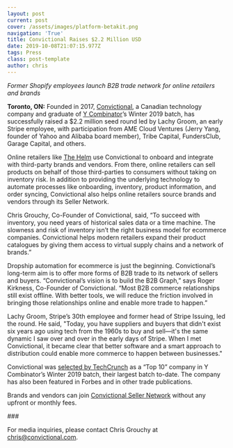 ```yaml
---
layout: post
current: post
cover: /assets/images/platform-betakit.png
navigation: 'True'
title: Convictional Raises $2.2 Million USD
date: 2019-10-08T21:07:15.977Z
tags: Press
class: post-template
author: chris
---
```

_Former Shopify employees launch B2B trade network for online retailers and brands_

**Toronto, ON:** Founded in 2017, [Convictional](https://www.convictional.com/), a Canadian technology company and graduate of [Y Combinator](https://www.ycombinator.com/)’s Winter 2019 batch, has successfully raised a $2.2 million seed round led by Lachy Groom, an early Stripe employee, with participation from AME Cloud Ventures (Jerry Yang, founder of Yahoo and Alibaba board member), Tribe Capital, FundersClub, Garage Capital, and others. 

Online retailers like [The Helm](https://shop.thehelm.co/) use Convictional to onboard and integrate with third-party brands and vendors. From there, online retailers can sell products on behalf of those third-parties to consumers without taking on inventory risk. In addition to providing the underlying technology to automate processes like onboarding, inventory, product information, and order syncing, Convictional also helps online retailers source brands and vendors through its Seller Network. 

Chris Grouchy, Co-Founder of Convictional, said, “To succeed with inventory, you need years of historical sales data or a time machine. The slowness and risk of inventory isn’t the right business model for ecommerce companies. Convictional helps modern retailers expand their product catalogues by giving them access to virtual supply chains and a network of brands.”

Dropship automation for ecommerce is just the beginning. Convictional’s long-term aim is to offer more forms of B2B trade to its network of sellers and buyers. “Convictional’s vision is to build the B2B Graph,” says Roger Kirkness, Co-Founder of Convictional. “Most B2B commerce relationships still exist offline. With better tools, we will reduce the friction involved in bringing those relationships online and enable more trade to happen.”

Lachy Groom, Stripe’s 30th employee and former head of Stripe Issuing, led the round. He said, "Today, you have suppliers and buyers that didn't exist six years ago using tech from the 1960s to buy and sell—it's the same dynamic I saw over and over in the early days of Stripe. When I met Convictional, it became clear that better software and a smart approach to distribution could enable more commerce to happen between businesses."

Convictional was [selected by TechCrunch](https://www.convictional.com/seller-network) as a “Top 10” company in Y Combinator’s Winter 2019 batch, their largest batch to-date. The company has also been featured in Forbes and in other trade publications. 

Brands and vendors can join [Convictional Seller Network](https://www.convictional.com/seller-network) without any upfront or monthly fees. 

\###

For media inquiries, please contact Chris Grouchy at chris@convictional.com.
